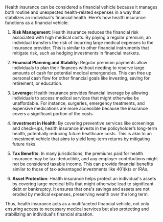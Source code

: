 
Health insurance can be considered a financial vehicle because it manages both routine and unexpected health-related expenses in a way that stabilizes an individual's financial health. Here’s how health insurance functions as a financial vehicle:

1. **Risk Management**: Health insurance reduces the financial risk associated with high medical costs. By paying a regular premium, an individual transfers the risk of incurring large medical expenses to the insurance provider. This is similar to other financial instruments that mitigate risk, such as hedging investments in financial markets.

2. **Financial Planning and Stability**: Regular premium payments allow individuals to plan their finances without needing to reserve large amounts of cash for potential medical emergencies. This can free up personal cash flow for other financial goals like investing, saving for retirement, or education.

3. **Leverage**: Health insurance provides financial leverage by allowing individuals to access medical services that might otherwise be unaffordable. For instance, surgeries, emergency treatments, and expensive medications are more accessible because the insurance covers a significant portion of the costs.

4. **Investment in Health**: By covering preventive services like screenings and check-ups, health insurance invests in the policyholder’s long-term health, potentially reducing future healthcare costs. This is akin to an investment vehicle that aims to yield long-term returns by mitigating future risks.

5. **Tax Benefits**: In many jurisdictions, the premiums paid for health insurance may be tax-deductible, and any employer contributions might not be considered taxable income. This can provide financial benefits similar to those of tax-advantaged investments like 401(k)s or IRAs.

6. **Asset Protection**: Health insurance helps protect an individual's assets by covering large medical bills that might otherwise lead to significant debt or bankruptcy. It ensures that one's savings and assets are not eroded by medical expenses, preserving wealth over the long term.

Thus, health insurance acts as a multifaceted financial vehicle, not only ensuring access to necessary medical services but also protecting and stabilizing an individual's financial situation.